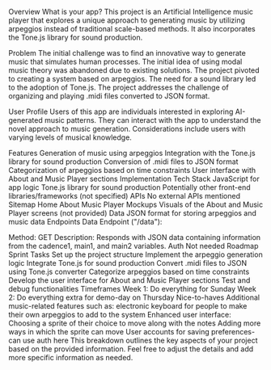 Overview
What is your app?
This project is an Artificial Intelligence music player that explores a unique approach to generating music by utilizing arpeggios instead of traditional scale-based methods. It also incorporates the Tone.js library for sound production.

Problem
The initial challenge was to find an innovative way to generate music that simulates human processes. The initial idea of using modal music theory was abandoned due to existing solutions. The project pivoted to creating a system based on arpeggios. The need for a sound library led to the adoption of Tone.js. The project addresses the challenge of organizing and playing .midi files converted to JSON format.

User Profile
Users of this app are individuals interested in exploring AI-generated music patterns. They can interact with the app to understand the novel approach to music generation. Considerations include users with varying levels of musical knowledge.

Features
Generation of music using arpeggios
Integration with the Tone.js library for sound production
Conversion of .midi files to JSON format
Categorization of arpeggios based on time constraints
User interface with About and Music Player sections
Implementation
Tech Stack
JavaScript for app logic
Tone.js library for sound production
Potentially other front-end libraries/frameworks (not specified)
APIs
No external APIs mentioned
Sitemap
Home
About
Music Player
Mockups
Visuals of the About and Music Player screens (not provided)
Data
JSON format for storing arpeggios and music data
Endpoints
Data Endpoint ("/data"):

Method: GET
Description: Responds with JSON data containing information from the cadence1, main1, and main2 variables.
Auth
Not needed
Roadmap
Sprint Tasks
Set up the project structure
Implement the arpeggio generation logic
Integrate Tone.js for sound production
Convert .midi files to JSON using Tone.js converter
Categorize arpeggios based on time constraints
Develop the user interface for About and Music Player sections
Test and debug functionalities
Timeframes
Week 1: Do everything for Sunday
Week 2: Do everything extra for demo-day on Thursday
Nice-to-haves
Additional music-related features such as: 
electronic keyboard for people to make their own arpeggios to add to the system
Enhanced user interface:
Choosing a sprite of their choice to move along with the notes
Adding more ways in which the sprite can move 
User accounts for saving preferences- can use auth here 
This breakdown outlines the key aspects of your project based on the provided information. Feel free to adjust the details and add more specific information as needed.
